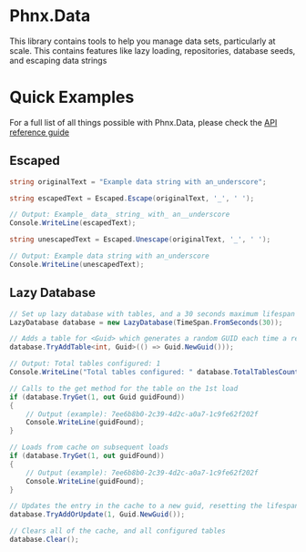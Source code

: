 # Phnx.Data

This library contains tools to help you manage data sets, particularly at scale. This contains features like lazy loading, repositories, database seeds, and escaping data strings

# Quick Examples

For a full list of all things possible with Phnx.Data, please check the [API reference guide](https://phoenix-apps.github.io/Phnx-Wiki/api/Phnx.Data.html)

## Escaped

```cs
string originalText = "Example data string with an_underscore";

string escapedText = Escaped.Escape(originalText, '_', ' ');

// Output: Example_ data_ string_ with_ an__underscore
Console.WriteLine(escapedText);

string unescapedText = Escaped.Unescape(originalText, '_', ' ');

// Output: Example data string with an_underscore
Console.WriteLine(unescapedText);
```

## Lazy Database

```cs
// Set up lazy database with tables, and a 30 seconds maximum lifespan for each cached item
LazyDatabase database = new LazyDatabase(TimeSpan.FromSeconds(30));

// Adds a table for <Guid> which generates a random GUID each time a record is requested
database.TryAddTable<int, Guid>(() => Guid.NewGuid()));

// Output: Total tables configured: 1
Console.WriteLine("Total tables configured: " database.TotalTablesCount);

// Calls to the get method for the table on the 1st load
if (database.TryGet(1, out Guid guidFound))
{
    // Output (example): 7ee6b8b0-2c39-4d2c-a0a7-1c9fe62f202f
    Console.WriteLine(guidFound);
}

// Loads from cache on subsequent loads
if (database.TryGet(1, out guidFound))
{
    // Output (example): 7ee6b8b0-2c39-4d2c-a0a7-1c9fe62f202f
    Console.WriteLine(guidFound);
}

// Updates the entry in the cache to a new guid, resetting the lifespan to 30 seconds for this item
database.TryAddOrUpdate(1, Guid.NewGuid());

// Clears all of the cache, and all configured tables
database.Clear();
```